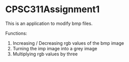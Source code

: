 # CPSC311Assignment1
This is an application to modify bmp files.

Functions:
  1. Increasing / Decreasing rgb values of the bmp image
  2. Turning the imp image into a grey image
  3. Multiplying rgb values by three

